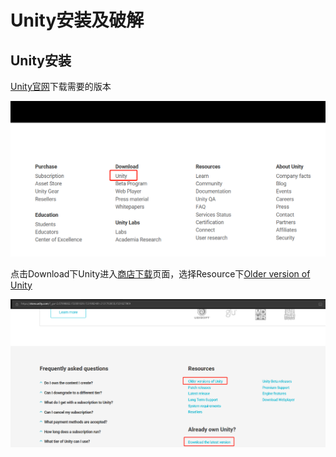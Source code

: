 Unity安装及破解
======
## Unity安装
[Unity官网](https://unity3d.com/)下载需要的版本

![image](https://github.com/Humor1217/TechDocments/blob/master/ImageResources/uniyofficewebpic.png)

点击Download下Unity进入[商店下载](https://store.unity.com/?_ga=2.67098862.153001639.1531982481-2131763950.1521627909)页面，选择Resource下[Older version of Unity](https://unity3d.com/get-unity/download/archive)

![image](https://github.com/Humor1217/TechDocments/blob/master/ImageResources/oldversionunity.png)
